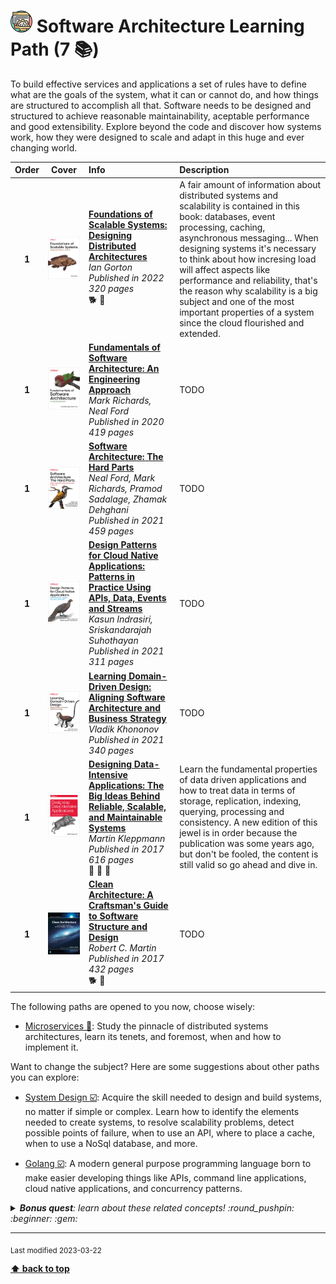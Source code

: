[//]: # (Auto generated file from templates)

# <img height="35" src="/assets/learning-paths/icons/software-architecture.png" alt="software-architecture" title="Software Architecture"/> Software Architecture Learning Path (7 :books:)

To build effective services and applications a set of rules have to define what are the goals of the system, what it can or cannot do, and how things are structured to accomplish all that. Software needs to be designed and structured to achieve reasonable maintainability, aceptable performance and good extensibility. Explore beyond the code and discover how systems work, how they were designed to scale and adapt in this huge and ever changing world.

| Order | Cover | Info | Description |
| :---: | :---: | :--- | :--- |
| **1** | ![img](/assets/books/covers/foundations-of-scalable-systems.jpeg) | [**Foundations of Scalable Systems: Designing Distributed Architectures**](https://www.oreilly.com/library/view/foundations-of-scalable/9781098106058/) <br> *Ian Gorton* <br> *Published in 2022* <br> *320 pages* <br> :dog2: :orange_book: | A fair amount of information about distributed systems and scalability is contained in this book: databases, event processing, caching, asynchronous messaging... When designing systems it's necessary to think about how incresing load will affect aspects like performance and reliability, that's the reason why scalability is a big subject and one of the most important properties of a system since the cloud flourished and extended. |
| **1** | ![img](/assets/books/covers/fundamentals-of-software-architecture.jpeg) | [**Fundamentals of Software Architecture: An Engineering Approach**](https://www.oreilly.com/library/view/fundamentals-of-software/9781492043447/) <br> *Mark Richards, Neal Ford* <br> *Published in 2020* <br> *419 pages* <br>  | TODO |
| **1** | ![img](/assets/books/covers/software-architecture-the-hard-parts.jpeg) | [**Software Architecture: The Hard Parts**](https://learning.oreilly.com/library/view/-/9781492086888/) <br> *Neal Ford, Mark Richards, Pramod Sadalage, Zhamak Dehghani* <br> *Published in 2021* <br> *459 pages* <br>  | TODO |
| **1** | ![img](/assets/books/covers/design-patterns-for-cloud-native-applications.jpeg) | [**Design Patterns for Cloud Native Applications: Patterns in Practice Using APIs, Data, Events and Streams**](https://learning.oreilly.com/library/view/-/9781492090700/) <br> *Kasun Indrasiri, Sriskandarajah Suhothayan* <br> *Published in 2021* <br> *311 pages* <br>  | TODO |
| **1** | ![img](/assets/books/covers/learning-domain-driven-design.jpeg) | [**Learning Domain-Driven Design: Aligning Software Architecture and Business Strategy**](https://learning.oreilly.com/library/view/-/9781098100124/) <br> *Vladik Khononov* <br> *Published in 2021* <br> *340 pages* <br>  | TODO |
| **1** | ![img](/assets/books/covers/designing-data-intensive-applications.jpeg) | [**Designing Data-Intensive Applications: The Big Ideas Behind Reliable, Scalable, and Maintainable Systems**](https://learning.oreilly.com/library/view/-/9781491903063/) <br> *Martin Kleppmann* <br> *Published in 2017* <br> *616 pages* <br> :tiger2: :orange_book: :arrows_counterclockwise: | Learn the fundamental properties of data driven applications and how to treat data in terms of storage, replication, indexing, querying, processing and consistency. A new edition of this jewel is in order because the publication was some years ago, but don't be fooled, the content is still valid so go ahead and dive in. |
| **1** | ![img](/assets/books/covers/clean-architecture.jpeg) | [**Clean Architecture: A Craftsman's Guide to Software Structure and Design**](https://learning.oreilly.com/library/view/-/9780134494272/) <br> *Robert C. Martin* <br> *Published in 2017* <br> *432 pages* <br> :dog2: :orange_book: | TODO |

The following paths are opened to you now, choose wisely:

- [Microservices :construction:](/content/learning-paths/microservices): Study the pinnacle of distributed systems architectures, learn its tenets, and foremost, when and how to implement it.


Want to change the subject? Here are some suggestions about other paths you can explore:

- [System Design :ballot_box_with_check:](/content/learning-paths/system-design): Acquire the skill needed to design and build systems, no matter if simple or complex. Learn how to identify the elements needed to create systems, to resolve scalability problems, detect possible points of failure, when to use an API, where to place a cache, when to use a NoSql database, and more.

- [Golang :ballot_box_with_check:](/content/learning-paths/golang): A modern general purpose programming language born to make easier developing things like APIs, command line applications, cloud native applications, and concurrency patterns.


<details><summary><i><b>Bonus quest</b>: learn about these related concepts! :round_pushpin: :beginner: :gem: </i></summary>
<p>

<sub>#extensibility #scalability #clean-code #domain-driven-design #heaxagonal-architecture</sub>

</p>
</details>

---
<sub>Last modified 2023-03-22</sub>

[**⬆ back to top**](#software-architecture-learning-path)
